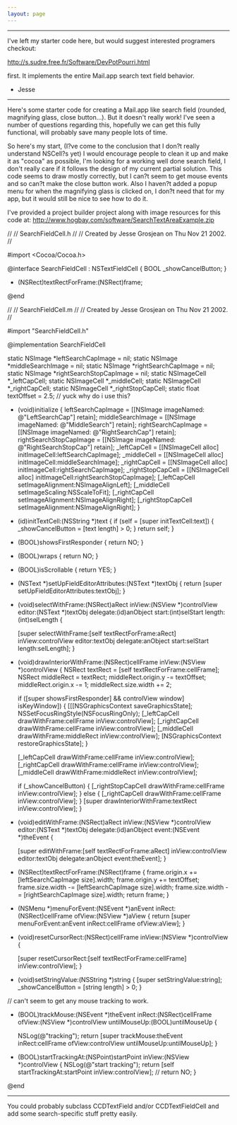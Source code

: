 ```yaml
---
layout: page
---
```


----

I've left my starter code here, but would suggest interested programers checkout:

http://s.sudre.free.fr/Software/DevPotPourri.html

first. It implements the entire Mail.app search text field behavior.

- Jesse

----

Here's some starter code for creating a Mail.app like search field (rounded, magnifying glass, close button...). But it doesn't really work! I've seen a number of questions regarding this, hopefully we can get this fully functional, will probably save many people lots of time.

So here's my start, (I?ve come to the conclusion that I don?t really understand NSCell?s yet) I would encourage people to clean it up and make it as "cocoa" as possible, I'm looking for a working well done search field, I don't really care if it follows the design of my current partial solution. This code seems to draw mostly correctly, but I can?t seem to get mouse events and so can?t make the close button work. Also I haven?t added a popup menu for when the magnifying glass is clicked on, I don?t need that for my app, but it would still be nice to see how to do it.

I've provided a project builder project along with image resources for this code at: http://www.hogbay.com/software/SearchTextAreaExample.zip

    

//
//  SearchFieldCell.h
//
//  Created by Jesse Grosjean on Thu Nov 21 2002.
//

#import <Cocoa/Cocoa.h>


@interface SearchFieldCell : NSTextFieldCell {
    BOOL _showCancelButton;
}

- (NSRect)textRectForFrame:(NSRect)frame;

@end

//
//  SearchFieldCell.m
//
//  Created by Jesse Grosjean on Thu Nov 21 2002.
//

#import "SearchFieldCell.h"


@implementation SearchFieldCell

static NSImage *leftSearchCapImage = nil;
static NSImage *middleSearchImage = nil;
static NSImage *rightSearchCapImage = nil;
static NSImage *rightSearchStopCapImage = nil;
static NSImageCell *_leftCapCell;
static NSImageCell *_middleCell;
static NSImageCell *_rightCapCell;
static NSImageCell *_rightStopCapCell;
static float textOffset = 2.5; // yuck why do i use this?

+ (void)initialize {
    leftSearchCapImage = [[NSImage imageNamed: @"LeftSearchCap"] retain];
    middleSearchImage = [[NSImage imageNamed: @"MiddleSearch"] retain];
    rightSearchCapImage = [[NSImage imageNamed: @"RightSearchCap"] retain];
    rightSearchStopCapImage = [[NSImage imageNamed: @"RightSearchStopCap"] retain];
    _leftCapCell = [[NSImageCell alloc] initImageCell:leftSearchCapImage];
    _middleCell = [[NSImageCell alloc] initImageCell:middleSearchImage];
    _rightCapCell = [[NSImageCell alloc] initImageCell:rightSearchCapImage];
    _rightStopCapCell = [[NSImageCell alloc] initImageCell:rightSearchStopCapImage];
    [_leftCapCell setImageAlignment:NSImageAlignLeft];
    [_middleCell setImageScaling:NSScaleToFit];
    [_rightCapCell setImageAlignment:NSImageAlignRight];
    [_rightStopCapCell setImageAlignment:NSImageAlignRight];
}

- (id)initTextCell:(NSString *)text {
    if (self = [super initTextCell:text]) {
        _showCancelButton = [text length] > 0;
    }
    return self;
}

- (BOOL)showsFirstResponder {
    return NO;
}

- (BOOL)wraps {
    return NO;
}

- (BOOL)isScrollable {
    return YES;
}

- (NSText *)setUpFieldEditorAttributes:(NSText *)textObj {
    return [super setUpFieldEditorAttributes:textObj];
}

- (void)selectWithFrame:(NSRect)aRect 
                 inView:(NSView *)controlView 
                 editor:(NSText *)textObj 
               delegate:(id)anObject 
                  start:(int)selStart 
                 length:(int)selLength {

    [super selectWithFrame:[self textRectForFrame:aRect]
                    inView:controlView
                    editor:textObj
                  delegate:anObject
                     start:selStart
                    length:selLength];
}

- (void)drawInteriorWithFrame:(NSRect)cellFrame inView:(NSView *)controlView {
    NSRect textRect = [self textRectForFrame:cellFrame];
    NSRect middleRect = textRect;
    middleRect.origin.y -= textOffset;
    middleRect.origin.x -= 1;
    middleRect.size.width += 2;

    if ([super showsFirstResponder] && controlView window] isKeyWindow]) {
        [[[NSGraphicsContext saveGraphicsState];
        NSSetFocusRingStyle(NSFocusRingOnly);
        [_leftCapCell drawWithFrame:cellFrame inView:controlView];
        [_rightCapCell drawWithFrame:cellFrame inView:controlView];
        [_middleCell drawWithFrame:middleRect inView:controlView];
        [NSGraphicsContext restoreGraphicsState];
    }
    
    [_leftCapCell drawWithFrame:cellFrame inView:controlView];
    [_rightCapCell drawWithFrame:cellFrame inView:controlView];
    [_middleCell drawWithFrame:middleRect inView:controlView];
    
    if (_showCancelButton) {
        [_rightStopCapCell drawWithFrame:cellFrame inView:controlView];
    } else {
        [_rightCapCell drawWithFrame:cellFrame inView:controlView];
    }
    [super drawInteriorWithFrame:textRect inView:controlView];
}

- (void)editWithFrame:(NSRect)aRect 
               inView:(NSView *)controlView 
               editor:(NSText *)textObj 
             delegate:(id)anObject 
                event:(NSEvent *)theEvent {

    [super editWithFrame:[self textRectForFrame:aRect] 
                  inView:controlView 
                  editor:textObj 
                delegate:anObject 
                   event:theEvent];
}

- (NSRect)textRectForFrame:(NSRect)frame {
    frame.origin.x += [leftSearchCapImage size].width;
    frame.origin.y += textOffset;
    frame.size.width -= [leftSearchCapImage size].width;
    frame.size.width -= [rightSearchCapImage size].width; 
    return frame;
}

- (NSMenu *)menuForEvent:(NSEvent *)anEvent 
                  inRect:(NSRect)cellFrame ofView:(NSView *)aView {
    return [super menuForEvent:anEvent inRect:cellFrame ofView:aView];
}

- (void)resetCursorRect:(NSRect)cellFrame 
                 inView:(NSView *)controlView {

    [super resetCursorRect:[self textRectForFrame:cellFrame]
                    inView:controlView];
}

- (void)setStringValue:(NSString *)string {
    [super setStringValue:string];
    _showCancelButton = [string length] > 0;
}

// can't seem to get any mouse tracking to work.
- (BOOL)trackMouse:(NSEvent *)theEvent 
            inRect:(NSRect)cellFrame 
            ofView:(NSView *)controlView 
       untilMouseUp:(BOOL)untilMouseUp {

    NSLog(@"tracking");
    return [super trackMouse:theEvent 
                      inRect:cellFrame 
                      ofView:controlView 
                untilMouseUp:untilMouseUp];
}

- (BOOL)startTrackingAt:(NSPoint)startPoint inView:(NSView *)controlView {
    NSLog(@"start tracking");
    return [self startTrackingAt:startPoint inView:controlView];
//    return NO;
}

@end



----

You could probably subclass CCDTextField and/or CCDTextFieldCell and add some search-specific stuff pretty easily.
